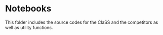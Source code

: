 # Notebooks
This folder includes the source codes for the ClaSS and the competitors as well as utility functions.